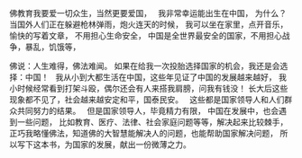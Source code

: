 佛教育我要爱一切众生，当然更要爱国，
&nbsp;
我非常幸运能出生在中国，
为什么？
&nbsp;
当国外人们正在躲避枪林弹雨，炮火连天的时候，
我可以坐在家里，点开音乐，愉快的写着文章，
不用担心生命安全，
中国是全世界最安全的国家，不用担心战争，暴乱，饥饿等，

佛说：人生难得，佛法难闻。
如果在给我一次投胎选择国家的机会，我还是会选择：中国！
&nbsp;
我从小到大都生活在中国，这些年见证了中国的发展越来越好，
我小时候经常看到打架斗殴，偶尔还会有人来搭我肩膀，问我有钱没！
长大后这些现象都不见了，社会越来越安定和平，国泰民安。
&nbsp;
这些都是国家领导人和人们群众共同努力的结果。
&nbsp;
但是国家领导人，毕竟精力有限，
中国在发展中，也会遇到一些问题，
比如教育、医疗、法律、社会家庭问题等等，解决起来比较棘手，
正巧我略懂佛法，知道佛的大智慧能解决人的问题，也能帮助国家解决问题，
所以写下这本书，为国家的发展，献出一份微薄之力。



